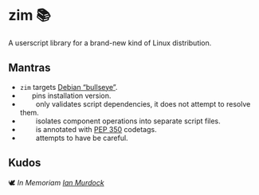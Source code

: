 <!-- This Source Code Form is subject to the terms of the Mozilla Public
   - License, v. 2.0. If a copy of the MPL was not distributed with this
   - file, You can obtain one at https://mozilla.org/MPL/2.0/. -->

# zim 📚
A userscript library for a brand-new kind of Linux distribution.

## Mantras
- `zim` targets [Debian “bullseye”](https://www.debian.org/releases/bullseye/).
-  &nbsp;&nbsp;&nbsp;&nbsp;&nbsp;&nbsp;pins installation version.
-  &nbsp;&nbsp;&nbsp;&nbsp;&nbsp;&nbsp;&nbsp;&nbsp;only validates script dependencies, it does not attempt to resolve them.
-  &nbsp;&nbsp;&nbsp;&nbsp;&nbsp;&nbsp;&nbsp;&nbsp;isolates component operations into separate script files.
-  &nbsp;&nbsp;&nbsp;&nbsp;&nbsp;&nbsp;&nbsp;&nbsp;is annotated with [PEP 350](https://peps.python.org/pep-0350/) codetags.
-  &nbsp;&nbsp;&nbsp;&nbsp;&nbsp;&nbsp;&nbsp;&nbsp;attempts to have be careful.

## Kudos
🕊️ *In Memoriam [Ian Murdock](https://en.wikipedia.org/wiki/Ian_Murdock)*
